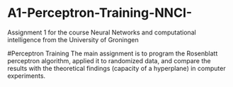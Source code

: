 # A1-Perceptron-Training-NNCI-
Assignment 1  for the course Neural Networks and computational intelligence from the University of Groningen 

#Perceptron Training
The main assignment is to program the Rosenblatt perceptron algorithm, applied it to randomized
data, and compare the results with the theoretical findings (capacity of a hyperplane) in
computer experiments.
